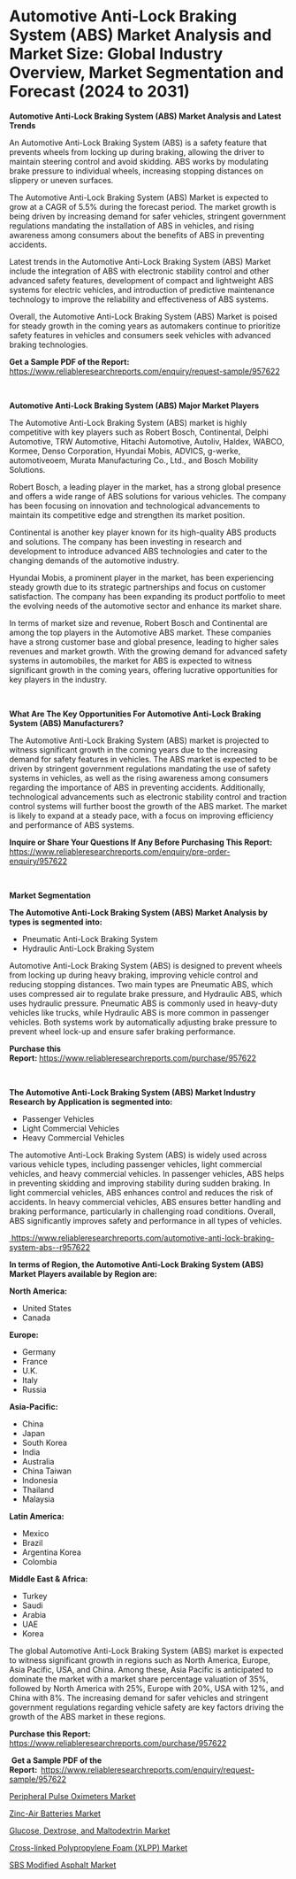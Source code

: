 <p><h1>Automotive Anti-Lock Braking System (ABS) Market Analysis and Market Size: Global Industry Overview, Market Segmentation and Forecast (2024 to 2031)</h1></p><p><strong>Automotive Anti-Lock Braking System (ABS) Market Analysis and Latest Trends</strong></p>
<p><p>An Automotive Anti-Lock Braking System (ABS) is a safety feature that prevents wheels from locking up during braking, allowing the driver to maintain steering control and avoid skidding. ABS works by modulating brake pressure to individual wheels, increasing stopping distances on slippery or uneven surfaces.</p><p>The Automotive Anti-Lock Braking System (ABS) Market is expected to grow at a CAGR of 5.5% during the forecast period. The market growth is being driven by increasing demand for safer vehicles, stringent government regulations mandating the installation of ABS in vehicles, and rising awareness among consumers about the benefits of ABS in preventing accidents.</p><p>Latest trends in the Automotive Anti-Lock Braking System (ABS) Market include the integration of ABS with electronic stability control and other advanced safety features, development of compact and lightweight ABS systems for electric vehicles, and introduction of predictive maintenance technology to improve the reliability and effectiveness of ABS systems.</p><p>Overall, the Automotive Anti-Lock Braking System (ABS) Market is poised for steady growth in the coming years as automakers continue to prioritize safety features in vehicles and consumers seek vehicles with advanced braking technologies.</p></p>
<p><strong>Get a Sample PDF of the Report:&nbsp;</strong> <a href="https://www.reliableresearchreports.com/enquiry/request-sample/957622">https://www.reliableresearchreports.com/enquiry/request-sample/957622</a></p>
<p>&nbsp;</p>
<p><strong>Automotive Anti-Lock Braking System (ABS) Major Market Players</strong></p>
<p><p>The Automotive Anti-Lock Braking System (ABS) market is highly competitive with key players such as Robert Bosch, Continental, Delphi Automotive, TRW Automotive, Hitachi Automotive, Autoliv, Haldex, WABCO, Kormee, Denso Corporation, Hyundai Mobis, ADVICS, g-werke, automotiveoem, Murata Manufacturing Co., Ltd., and Bosch Mobility Solutions.</p><p>Robert Bosch, a leading player in the market, has a strong global presence and offers a wide range of ABS solutions for various vehicles. The company has been focusing on innovation and technological advancements to maintain its competitive edge and strengthen its market position.</p><p>Continental is another key player known for its high-quality ABS products and solutions. The company has been investing in research and development to introduce advanced ABS technologies and cater to the changing demands of the automotive industry.</p><p>Hyundai Mobis, a prominent player in the market, has been experiencing steady growth due to its strategic partnerships and focus on customer satisfaction. The company has been expanding its product portfolio to meet the evolving needs of the automotive sector and enhance its market share.</p><p>In terms of market size and revenue, Robert Bosch and Continental are among the top players in the Automotive ABS market. These companies have a strong customer base and global presence, leading to higher sales revenues and market growth. With the growing demand for advanced safety systems in automobiles, the market for ABS is expected to witness significant growth in the coming years, offering lucrative opportunities for key players in the industry.</p></p>
<p>&nbsp;</p>
<p><strong>What Are The Key Opportunities For Automotive Anti-Lock Braking System (ABS) Manufacturers?</strong></p>
<p><p>The Automotive Anti-Lock Braking System (ABS) market is projected to witness significant growth in the coming years due to the increasing demand for safety features in vehicles. The ABS market is expected to be driven by stringent government regulations mandating the use of safety systems in vehicles, as well as the rising awareness among consumers regarding the importance of ABS in preventing accidents. Additionally, technological advancements such as electronic stability control and traction control systems will further boost the growth of the ABS market. The market is likely to expand at a steady pace, with a focus on improving efficiency and performance of ABS systems.</p></p>
<p><strong>Inquire or Share Your Questions If Any Before Purchasing This Report:</strong> <a href="https://www.reliableresearchreports.com/enquiry/pre-order-enquiry/957622">https://www.reliableresearchreports.com/enquiry/pre-order-enquiry/957622</a></p>
<p>&nbsp;</p>
<p><strong>Market Segmentation</strong></p>
<p><strong>The Automotive Anti-Lock Braking System (ABS) Market Analysis by types is segmented into:</strong></p>
<p><ul><li>Pneumatic Anti-Lock Braking System</li><li>Hydraulic Anti-Lock Braking System</li></ul></p>
<p><p>Automotive Anti-Lock Braking System (ABS) is designed to prevent wheels from locking up during heavy braking, improving vehicle control and reducing stopping distances. Two main types are Pneumatic ABS, which uses compressed air to regulate brake pressure, and Hydraulic ABS, which uses hydraulic pressure. Pneumatic ABS is commonly used in heavy-duty vehicles like trucks, while Hydraulic ABS is more common in passenger vehicles. Both systems work by automatically adjusting brake pressure to prevent wheel lock-up and ensure safer braking performance.</p></p>
<p><strong>Purchase this Report:&nbsp;</strong><a href="https://www.reliableresearchreports.com/purchase/957622">https://www.reliableresearchreports.com/purchase/957622</a></p>
<p>&nbsp;</p>
<p><strong>The Automotive Anti-Lock Braking System (ABS) Market Industry Research by Application is segmented into:</strong></p>
<p><ul><li>Passenger Vehicles</li><li>Light Commercial Vehicles</li><li>Heavy Commercial Vehicles</li></ul></p>
<p><p>The automotive Anti-Lock Braking System (ABS) is widely used across various vehicle types, including passenger vehicles, light commercial vehicles, and heavy commercial vehicles. In passenger vehicles, ABS helps in preventing skidding and improving stability during sudden braking. In light commercial vehicles, ABS enhances control and reduces the risk of accidents. In heavy commercial vehicles, ABS ensures better handling and braking performance, particularly in challenging road conditions. Overall, ABS significantly improves safety and performance in all types of vehicles.</p></p>
<p><a href="https://www.reliableresearchreports.com/automotive-anti-lock-braking-system-abs--r957622">&nbsp;https://www.reliableresearchreports.com/automotive-anti-lock-braking-system-abs--r957622</a></p>
<p><strong>In terms of Region, the Automotive Anti-Lock Braking System (ABS) Market Players available by Region are:</strong></p>
<p>
    <p> <strong> North America: </strong>
        <ul>
            <li>United States</li>
            <li>Canada</li>
        </ul>
        </p> 
    <p> <strong> Europe: </strong>
        <ul>
            <li>Germany</li>
            <li>France</li>
            <li>U.K.</li>
            <li>Italy</li>
            <li>Russia</li>
        </ul>
        </p> 
    <p> <strong> Asia-Pacific: </strong>
        <ul>
            <li>China</li>
            <li>Japan</li>
            <li>South Korea</li>
            <li>India</li>
            <li>Australia</li>
            <li>China Taiwan</li>
            <li>Indonesia</li>
            <li>Thailand</li>
            <li>Malaysia</li>
        </ul>
        </p> 
    <p> <strong> Latin America: </strong>
        <ul>
            <li>Mexico</li>
            <li>Brazil</li>
            <li>Argentina Korea</li>
            <li>Colombia</li>
        </ul>
        </p> 
    <p> <strong> Middle East & Africa: </strong>
        <ul>
            <li>Turkey</li>
            <li>Saudi</li>
            <li>Arabia</li>
            <li>UAE</li>
            <li>Korea</li>
        </ul>
    </p>
    </p>
<p><p>The global Automotive Anti-Lock Braking System (ABS) market is expected to witness significant growth in regions such as North America, Europe, Asia Pacific, USA, and China. Among these, Asia Pacific is anticipated to dominate the market with a market share percentage valuation of 35%, followed by North America with 25%, Europe with 20%, USA with 12%, and China with 8%. The increasing demand for safer vehicles and stringent government regulations regarding vehicle safety are key factors driving the growth of the ABS market in these regions.</p></p>
<p><strong>Purchase this Report: </strong><a href="https://www.reliableresearchreports.com/purchase/957622">https://www.reliableresearchreports.com/purchase/957622</a></p>
<p>&nbsp;<strong>Get a Sample PDF of the Report:&nbsp;&nbsp;</strong><a href="https://www.reliableresearchreports.com/enquiry/request-sample/957622">https://www.reliableresearchreports.com/enquiry/request-sample/957622</a></p>
<p><strong></strong></p>
<p><p><a href="https://github.com/bmorecock/Market-Research-Report-List-5/blob/main/peripheral-pulse-oximeters-market.md">Peripheral Pulse Oximeters Market</a></p><p><a href="https://issuu.com/reportprime-2/docs/zinc-air-batteries-market-size-2030_2d2dc6c63af8c3">Zinc-Air Batteries Market</a></p><p><a href="https://github.com/RickHolmes3/Market-Research-Report-List-6/blob/main/glucose-dextrose-and-maltodextrin-market.md">Glucose, Dextrose, and Maltodextrin Market</a></p><p><a href="https://issuu.com/reportprime-2/docs/cross-linked-polypropylene-foam-xlp_51de0e813ca6fa">Cross-linked Polypropylene Foam (XLPP) Market</a></p><p><a href="https://github.com/Krish2023na/Market-Research-Report-List-6/blob/main/sbs-modified-asphalt-market.md">SBS Modified Asphalt Market</a></p></p>